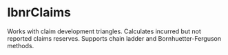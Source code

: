 # IbnrClaims

Works with claim development triangles. Calculates incurred but not reported claims reserves. Supports chain ladder and Bornhuetter-Ferguson methods.